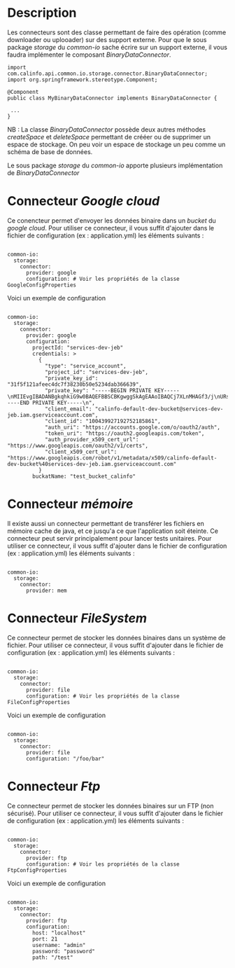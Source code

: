 # Description

 Les connecteurs sont des classe permettant de faire des opération (comme downloader ou uplooader) sur des support externe.
 Pour que le sous package *storage* du *common-io* sache écrire sur un support externe, il vous faudra implémenter le composant *BinaryDataConnector*.

```
import com.calinfo.api.common.io.storage.connector.BinaryDataConnector;
import org.springframework.stereotype.Component;

@Component
public class MyBinaryDataConnector implements BinaryDataConnector {

 ...
}

```

 NB : La classe *BinaryDataConnector* possède deux autres méthodes *createSpace* et *deleteSpace* permettant de crééer ou de supprimer un espace de stockage.
 On peu voir un espace de stockage un peu comme un schéma de base de données.

 Le sous package *storage* du *common-io* apporte plusieurs implémentation de *BinaryDataConnector*

# Connecteur *Google cloud*

 Ce conencteur permet d'envoyer les données binaire dans un *bucket* du *google cloud*. Pour utiliser ce connecteur, il vous suffit d'ajouter dans le fichier
 de configuration (ex : application.yml) les éléments suivants :

```

common-io:
  storage:
    connector:
      provider: google
      configuration: # Voir les propriétés de la classe GoogleConfigProperties

```

 Voici un exemple de configuration

```

common-io:
  storage:
    connector:
      provider: google
      configuration:
        projectId: "services-dev-jeb"
        credentials: >
          {
            "type": "service_account",
            "project_id": "services-dev-jeb",
            "private_key_id": "31f5f121afeec4dc7f38230b50e5234dab366639",
            "private_key": "-----BEGIN PRIVATE KEY-----\nMIIEvgIBADANBgkqhkiG9w0BAQEFBBSCBKgwggSkAgEAAoIBAQCj7XLnMHAGf3/j\nURs5f+nm0dWyKeFnrS8H/zRMeOLmiZn7/RH2X7KdPo3dPYwSNE7ZEGup6AWnl7MN\nmsSIL4kurp3E24ucF6pRP0XRl8HLGrORFIb4NBw2vAXD1A37uVUqxtRaYamzA2x5\nPbA+YjtpFDS2AKP0Q9/9r6RyKu6vOsit/eePYRKT2YTNhT0Xu2xnUzZ0I4n2BLBQ\nMOpnXyTrp8bcqPIthyUzYR0bnRlxHF2YPADn1z4TtflxKzVwXstBT/WVMupyjcBN\n7Bwz29WfqIlky2e+4vrxYrVvsNdW75rK7DTCTyna/GaFKNcwRrVQ6sZnhxYXsCs+\n+w6U1WxXAgMBAAECggEABFF83GcarqpIUS0ayzVnkP7oGcz7NPnUhcVDuG5IhjAw\nWUKZRGT1Q3LijPh2zyf1UOyI0GRL541RDzFm97JOl9TwU+P3jNPUe3smyvti3/VC\n07ZJuH/YEUh7kmU10IUQDW9tcYJc1H6N4WfAeGHzgmtFaw+yHWq/LfXJjDarUPxd\npTKhrupRy2flyN6wEPExRGUz+xi8T2UowU/VrGqvzZFx000aZ4YVclRWUO+N5A0s\nRdbS3Hx9G4Tq2ZUHuSmP66Eak4e3NrZciySixJ1upUwHrBdJ+HvBKa8ds3i0NnrO\niQd6EQfti/93owKeHoYWIt4bOQCc+bwin1XKH3clGQKBgQDUAQLleHaymTNKpxOp\nmJgmNYBdAggVX8GlnNo9J3Sr/aNRsXhF2yTBxSog6VyXY4Q1+VbtBILJqpSi2DvR\n5tLUnx/XrOJBQfvcW9RXtNB4Be2Kg1pfAiwluJfD7tZV4Nkct12NUjCi1FZMkdKv\nnFiZcE5iSErQ1JaPWwu9F99v+wKBgQDF8lCQXC84o91cNHtPC3W7Gk3TfbyOups6\nCfRNwrDB+WtvUURf+BI2zLP/dd33yOMzkPaOUuSKRUjPwVlzWpVbRKOT3jBEa8Fj\nRGJuPjx44eLuQUfNZOhpcJctiMz+xooAshdV6bZOAvX5YnKQOTbGjtQh0snByhWt\n7q1e0SVaVQKBgCGkh3EizLNK3HjcSqJ/NKXbl6Mqz12U9IXzfi52NG2WsnQkVZHA\nVPTq9OSEI81iXXizOLgkHx0hlLTC27tTheF33vW62azBa9ZsPCYu62YgirGQZqbt\nEVRrFqphHGJEbC/CaXYjtNQiHg/IlEaJ6QVwbP/ruPOqyLm3GQXI5AxBAoGBAKrE\n6MIR9V8c50yzrim8Tj4zbC7ny7Mqw93nVo97RfiiUBBCAQX2Quhp42OhcPRip7gF\n+N9CHg43xaAOQzhkTnPlnGVmCygL+lPEXFKVeKAk6Bz5zpMg2eyVCKds3MVzzPza\np40jynY00bXrO8C2y02zTMk9S3fW+qsKPSGOt3XdAoGBAL2Bbu/Ycj0cTUu/pO8f\nAvTa2eI0sBNWeXWMTB5NY42LW02xjb/gd64q/QuMKb0AR1AIlCkB/l0HXSmh35PP\no1OL5EfwRc/BcWD8FrfmTYBuhU3BOb8qlEm/nIuINuXnYzXpln4EmRk+IXjBLdE7\nOklz+wPk1O+SeXha9ntt4WrG\n-----END PRIVATE KEY-----\n",
            "client_email": "calinfo-default-dev-bucket@services-dev-jeb.iam.gserviceaccount.com",
            "client_id": "100439927192752185861",
            "auth_uri": "https://accounts.google.com/o/oauth2/auth",
            "token_uri": "https://oauth2.googleapis.com/token",
            "auth_provider_x509_cert_url": "https://www.googleapis.com/oauth2/v1/certs",
            "client_x509_cert_url": "https://www.googleapis.com/robot/v1/metadata/x509/calinfo-default-dev-bucket%40services-dev-jeb.iam.gserviceaccount.com"
          }
        buckatName: "test_bucket_calinfo"

```

# Connecteur *mémoire*

 Il existe aussi un connecteur permettant de transférer les fichiers en mémoire cache de java, et ce jusqu'a ce que l'application soit éteinte.
 Ce connecteur peut servir principalement pour lancer tests unitaires. Pour utiliser ce connecteur, il vous suffit d'ajouter dans le fichier
 de configuration (ex : application.yml) les éléments suivants :

```

common-io:
  storage:
    connector:
      provider: mem

```

# Connecteur *FileSystem*

 Ce connecteur permet de stocker les données binaires dans un système de fichier. Pour utiliser ce connecteur, il vous suffit d'ajouter dans le fichier
 de configuration (ex : application.yml) les éléments suivants :

```

common-io:
  storage:
    connector:
      provider: file
      configuration: # Voir les propriétés de la classe FileConfigProperties

```

 Voici un exemple de configuration

```

common-io:
  storage:
    connector:
      provider: file
      configuration: "/foo/bar"

```

# Connecteur *Ftp*

 Ce connecteur permet de stocker les données binaires sur un FTP (non sécurisé). Pour utiliser ce connecteur, il vous suffit d'ajouter dans le fichier
 de configuration (ex : application.yml) les éléments suivants :

```

common-io:
  storage:
    connector:
      provider: ftp
      configuration: # Voir les propriétés de la classe FtpConfigProperties

```

 Voici un exemple de configuration

```

common-io:
  storage:
    connector:
      provider: ftp
      configuration:
        host: "localhost"
        port: 21
        username: "admin"
        password: "password"
        path: "/test"

```